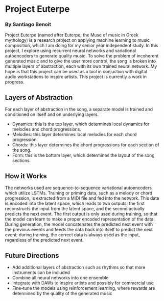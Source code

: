 # Project Euterpe
### By Santiago Benoit
Project Euterpe (named after Euterpe, the Muse of music in Greek mythology) is a research project on applying machine learning to music composition, which I am doing for my senior year independent study. In this project, I explore using recurrent neural networks and variational autoencoders to generate quality music. To solve the problem of incoherent generated music and to give the user more control, the song is broken into multiple layers of abstraction, each with its own trained neural network. My hope is that this project can be used as a tool in conjuction with digital audio workstations to inspire artists. This project is currently a work in progress.

## Layers of Abstraction
For each layer of abstraction in the song, a separate model is trained and conditioned on itself and on underlying layers.
- Dynamics: this is the top layer, which determines local dynamics for melodies and chord progressions.
- Melodies: this layer determines local melodies for each chord progression.
- Chords: this layer determines the chord progressions for each section of the song.
- Form: this is the bottom layer, which determines the layout of the song sections.

## How it Works
The networks used are sequence-to-sequence variational autoencoders which utilize LSTMs. Training or priming data, such as a melody or chord progression, is extracted from a MIDI file and fed into the network. This data is encoded into the latent space, which leads to two outputs: the first reconstructs the input from the latent space, and the second actually predicts the next event. The first output is only used during training, so that the model can learn to make a proper encoded representation of the data. During generation, the model concatenates the predicted next event with the previous events and feeds the data back into itself to predict the next event; during training, the correct data is always used as the input, regardless of the predicted next event.

## Future Directions
- Add additional layers of abstraction such as rhythms so that more instruments can be included
- Combine all neural networks into one ensemble
- Integrate with DAWs to inspire artists and possibly for commercial use
- Fine-tune the models using reinforcement learning, where rewards are determined by the quality of the generated music

